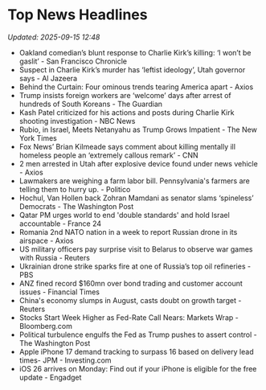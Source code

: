 # Top News Headlines

_Updated: 2025-09-15 12:48_

- Oakland comedian’s blunt response to Charlie Kirk’s killing: ‘I won’t be gaslit’ - San Francisco Chronicle
- Suspect in Charlie Kirk’s murder has ‘leftist ideology’, Utah governor says - Al Jazeera
- Behind the Curtain: Four ominous trends tearing America apart - Axios
- Trump insists foreign workers are ‘welcome’ days after arrest of hundreds of South Koreans - The Guardian
- Kash Patel criticized for his actions and posts during Charlie Kirk shooting investigation - NBC News
- Rubio, in Israel, Meets Netanyahu as Trump Grows Impatient - The New York Times
- Fox News’ Brian Kilmeade says comment about killing mentally ill homeless people an ‘extremely callous remark’ - CNN
- 2 men arrested in Utah after explosive device found under news vehicle - Axios
- Lawmakers are weighing a farm labor bill. Pennsylvania's farmers are telling them to hurry up. - Politico
- Hochul, Van Hollen back Zohran Mamdani as senator slams ‘spineless’ Democrats - The Washington Post
- Qatar PM urges world to end 'double standards' and hold Israel accountable - France 24
- Romania 2nd NATO nation in a week to report Russian drone in its airspace - Axios
- US military officers pay surprise visit to Belarus to observe war games with Russia - Reuters
- Ukrainian drone strike sparks fire at one of Russia’s top oil refineries - PBS
- ANZ fined record $160mn over bond trading and customer account issues - Financial Times
- China's economy slumps in August, casts doubt on growth target - Reuters
- Stocks Start Week Higher as Fed-Rate Call Nears: Markets Wrap - Bloomberg.com
- Political turbulence engulfs the Fed as Trump pushes to assert control - The Washington Post
- Apple iPhone 17 demand tracking to surpass 16 based on delivery lead times- JPM - Investing.com
- iOS 26 arrives on Monday: Find out if your iPhone is eligible for the free update - Engadget
